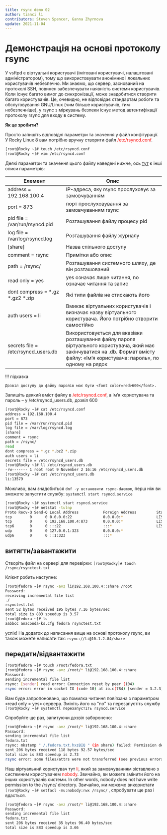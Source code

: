 ```yaml
---
title: rsync demo 02
author: tianci li
contributors: Steven Spencer, Ganna Zhyrnova
update: 2021-11-04
---
```


# Демонстрація на основі протоколу rsync
У vsftpd є віртуальні користувачі (імітовані користувачі, налаштовані адміністратором), тому що використовувати анонімних і локальних користувачів небезпечно. Ми знаємо, що сервер, заснований на протоколі SSH, повинен забезпечувати наявність системи користувачів. Коли існує багато вимог до синхронізації, може знадобитися створити багато користувачів. Це, очевидно, не відповідає стандартам роботи та обслуговування GNU/Linux (чим більше користувачів, тим небезпечніше), у rsync з міркувань безпеки існує метод автентифікації протоколу rsync для входу в систему.

**Як це зробити?**

Просто запишіть відповідні параметри та значення у файл конфігурації. У Rocky Linux 8 вам потрібно вручну створити файл <font color=red>/etc/rsyncd.conf</font>.

```bash
[root@Rocky ~]# touch /etc/rsyncd.conf
[root@Rocky ~]# vim /etc/rsyncd.conf
```

Деякі параметри та значення цього файлу наведені нижче, ось [тут](04_rsync_configure.md) є інші описи параметрів:

| Елемент                                   | Опис                                                                                                                                                                                 |
| ----------------------------------------- | ------------------------------------------------------------------------------------------------------------------------------------------------------------------------------------ |
| address = 192.168.100.4                   | IP-адреса, яку rsync прослуховує за замовчуванням                                                                                                                                    |
| port = 873                                | порт прослуховування за замовчуванням rsync                                                                                                                                          |
| pid file = /var/run/rsyncd.pid            | Розташування файлу процесу pid                                                                                                                                                       |
| log file = /var/log/rsyncd.log            | Розташування файлу журналу                                                                                                                                                           |
| [share]                                   | Назва спільного доступу                                                                                                                                                              |
| comment = rsync                           | Примітки або опис                                                                                                                                                                    |
| path = /rsync/                            | Розташування системного шляху, де він розташований                                                                                                                                   |
| read only = yes                           | yes означає лише читання, no означає читання та запис                                                                                                                                |
| dont compress = \*.gz \*.gz2 \*.zip | Які типи файлів не стискають його                                                                                                                                                    |
| auth users = li                           | Вмикає віртуальних користувачів і визначає назву віртуального користувача. Його потрібно створити самостійно                                                                         |
| secrets file = /etc/rsyncd_users.db       | Використовується для вказівки розташування файлу пароля віртуального користувача, який має закінчуватися на .db. Формат вмісту файлу: «Ім’я користувача: пароль», по одному на рядок |

!!! підказка

    Дозвіл доступу до файлу паролів має бути <font color=red>600</font>.

Запишіть деякий вміст файлу в <font color=red>/etc/rsyncd.conf</font>, а ім’я користувача та пароль – у /etc/rsyncd_users.db, дозвіл 600

```bash
[root@Rocky ~]# cat /etc/rsyncd.conf
address = 192.168.100.4
port = 873
pid file = /var/run/rsyncd.pid
log file = /var/log/rsyncd.log
[share]
comment = rsync
path = /rsync/
read 
dont compress = *.gz *.bz2 *.zip
auth users = li
secrets file = /etc/rsyncd_users.db
[root@Rocky ~]# ll /etc/rsyncd_users.db
-rw------- 1 root root 9 November 2 16:16 /etc/rsyncd_users.db
[root@Rocky ~]# cat /etc/rsyncd_users.db
li:13579
```

Можливо, вам знадобиться `dnf -y встановити rsync-daemon`, перш ніж ви зможете запустити службу: `systemctl start rsyncd.service`

```bash
[root@Rocky ~]# systemctl start rsyncd.service
[root@Rocky ~]# netstat -tulnp
Proto Recv-Q Send-Q Local Address           Foreign Address         State       PID/Program name    
tcp        0      0 0.0.0.0:22              0.0.0.0:*               LISTEN      691/sshd            
tcp        0      0 192.168.100.4:873       0.0.0.0:*               LISTEN      4607/rsync          
tcp6       0      0 :::22                   :::*                    LISTEN      691/sshd            
udp        0      0 127.0.0.1:323           0.0.0.0:*                           671/chronyd         
udp6       0      0 ::1:323                 :::*                                671/chronyd  
```

## витягти/завантажити

Створіть файл на сервері для перевірки: `[root@Rocky]# touch /rsync/rsynctest.txt`

Клієнт робить наступне:

```bash
[root@fedora ~]# rsync -avz li@192.168.100.4::share /root
Password:
receiving incremental file list
./
rsynctest.txt
sent 52 bytes received 195 bytes 7.16 bytes/sec
total size is 883 speedup is 3.57
[root@fedora ~]# ls
aabbcc anaconda-ks.cfg fedora rsynctest.txt
```

успіх! На додаток до написання вище на основі протоколу rsync, ви також можете написати так: `rsync://li@10.1.2.84/share`

## передати/відвантажити

```bash
[root@fedora ~]# touch /root/fedora.txt
[root@fedora ~]# rsync -avz /root/* li@192.168.100.4::share
Password:
sending incremental file list
rsync: [sender] read error: Connection reset by peer (104)
rsync error: error in socket IO (code 10) at io.c(784) [sender = 3.2.3]
```

Вам буде запропоновано, що помилка читання пов’язана з параметром «read only = yes» сервера. Змініть його на "no" та перезапустіть службу `[root@Rocky ~]# systemctl перезапустіть rsyncd.service`

Спробуйте ще раз, запитуючи дозвіл заборонено:

```bash
[root@fedora ~]# rsync -avz /root/* li@192.168.100.4::share
Password:
sending incremental file list
fedora.txt
rsync: mkstemp " /.fedora.txt.hxzBIQ " (in share) failed: Permission denied (13)
sent 206 bytes received 118 bytes 92.57 bytes/sec
total size is 883 speedup is 2.73
rsync error: some files/attrs were not transferred (see previous errors) (code 23) at main.c(1330) [sender = 3.2.3]
```

Наш віртуальний користувач тут <font color=red>li</font>, який за замовчуванням зіставлено з системним користувачем <font color=red>nobody</font>. Звичайно, ви можете змінити його на інших користувачів системи. In other words, nobody does not have write permission to the /rsync/ directory. Звичайно, ми можемо використати `[root@Rocky ~]# setfacl -mu:nobody:rwx /rsync/` , спробувати ще раз і вдасться.

```bash
[root@fedora ~]# rsync -avz /root/* li@192.168.100.4::share
Password:
sending incremental file list
fedora.txt
sent 206 bytes received 35 bytes 96.40 bytes/sec
total size is 883 speedup is 3.66
```
